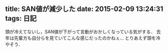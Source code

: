 title: SAN値が減少した
date: 2015-02-09 13:24:31
tags: 日記
---

頭が冷えてないし，SAN値が下がって言動がおかしくなっている気がする．
去年は先輩方も自分らを見ていてこんな感じだったのかねぇ...
とりあえず頭を冷やそう．

